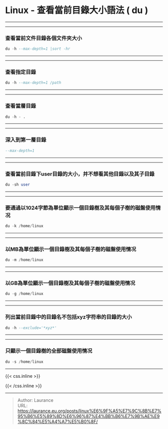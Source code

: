 # Linux - 查看當前目錄大小語法 ( du )


***
***

### 查看當前文件目錄各個文件夾大小
    
```sql
du -h --max-depth=1 |sort -hr
```
   
***
***
 
### 查看指定目錄
    
```sql
du -h --max-depth=1 /path
```

***
***
    
### 查看當層目錄
    
```sql
du -h - .
```

***
***
    
### 深入到第一層目錄
    
```sql
--max-depth=1
```

***
***
    
### 查看當前目錄下user目錄的大小，并不想看其他目錄以及其子目錄
    
```sql
du -sh user
```

***
***
    
### 要通過以1024字節為單位顯示一個目錄樹及其每個子樹的磁盤使用情况
    
```sql
du -k /home/linux
```

***
***
    
### 以MB為單位顯示一個目錄樹及其每個子樹的磁盤使用情况
    
```sql
du -m /home/linux
```

***
***
    
### 以GB為單位顯示一個目錄樹及其每個子樹的磁盤使用情况
    
```sql
du -g /home/linux
```

***
***
    
### 列出當前目錄中的目錄名不包括xyz字符串的目錄的大小
    
```sql
du -h --exclude='*xyz*'
```

***
***
    
### 只顯示一個目錄樹的全部磁盤使用情况
    
```sql
du -s /home/linux
```


***

{{< css.inline >}}
<style>
.emojify {
	font-family: Apple Color Emoji, Segoe UI Emoji, NotoColorEmoji, Segoe UI Symbol, Android Emoji, EmojiSymbols;
	font-size: 2rem;
	vertical-align: middle;
}
@media screen and (max-width:650px) {
  .nowrap {
    display: block;
    margin: 25px 0;
  }
}
</style>
{{< /css.inline >}}


---

> Author: Laurance  
> URL: https://laurance.eu.org/posts/linux%E6%9F%A5%E7%9C%8B%E7%95%B6%E5%89%8D%E6%96%87%E4%BB%B6%E7%9B%AE%E9%8C%84%E5%A4%A7%E5%B0%8F/  


